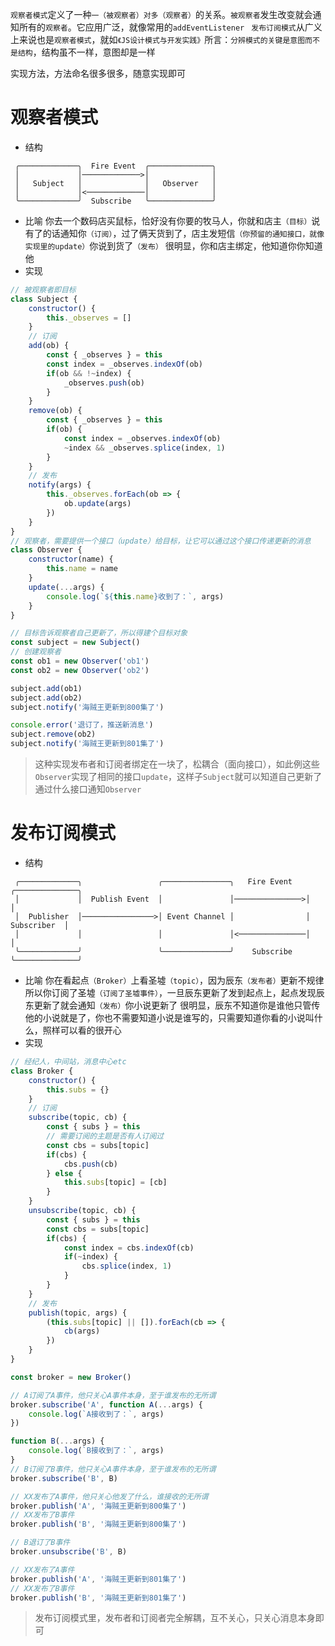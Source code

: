 `观察者模式`定义了一种`一（被观察者）对多（观察者）`的关系。`被观察者`发生改变就会通知所有的`观察者`。它应用广泛，就像常用的`addEventListener `
`发布订阅模式`从广义上来说也是`观察者模式`，就如`《JS设计模式与开发实践》`所言：`分辨模式的关键是意图而不是结构`，结构虽不一样，意图却是一样

实现方法，方法命名很多很多，随意实现即可

# 观察者模式

+ 结构
```
 ╭─────────────╮  Fire Event  ╭──────────────╮
 │             │─────────────>│              │
 │   Subject   │              │   Observer   │
 │             │<─────────────│              │
 ╰─────────────╯  Subscribe   ╰──────────────╯
```
+ 比喻
你去一个数码店买鼠标，恰好没有你要的牧马人，你就和店主`（目标）`说有了的话通知你`（订阅）`，过了俩天货到了，店主发短信`（你预留的通知接口，就像实现里的update）`你说到货了`（发布）`
很明显，你和店主绑定，他知道你你知道他
+ 实现
```javascript
// 被观察者即目标
class Subject {
    constructor() {
        this._observes = []
    }
    // 订阅
    add(ob) {
        const { _observes } = this
        const index = _observes.indexOf(ob)
        if(ob && !~index) {
            _observes.push(ob)
        }
    }
    remove(ob) {
        const { _observes } = this
        if(ob) {
            const index = _observes.indexOf(ob)
            ~index && _observes.splice(index, 1)
        }
    }
    // 发布
    notify(args) {
        this._observes.forEach(ob => {
            ob.update(args)
        })
    }
}
// 观察者，需要提供一个接口（update）给目标，让它可以通过这个接口传递更新的消息
class Observer {
    constructor(name) {
        this.name = name
    }
    update(...args) {
        console.log(`${this.name}收到了：`, args)
    }
}

// 目标告诉观察者自己更新了，所以得建个目标对象
const subject = new Subject()
// 创建观察者
const ob1 = new Observer('ob1')
const ob2 = new Observer('ob2')

subject.add(ob1)
subject.add(ob2)
subject.notify('海贼王更新到800集了')

console.error('退订了，推送新消息')
subject.remove(ob2)
subject.notify('海贼王更新到801集了')
```
> 这种实现发布者和订阅者绑定在一块了，松耦合（面向接口），如此例这些`Observer`实现了相同的接口`update`，这样子`Subject`就可以知道自己更新了通过什么接口通知`Observer`

# 发布订阅模式
+ 结构
```
 ╭─────────────╮                 ╭───────────────╮   Fire Event   ╭──────────────╮
 │             │  Publish Event  │               │───────────────>│              │
 │  Publisher  │────────────────>│ Event Channel │                │  Subscriber  │
 │             │                 │               │<───────────────│              │
 ╰─────────────╯                 ╰───────────────╯    Subscribe   ╰──────────────╯
```
+ 比喻
你在看起点`（Broker）`上看圣墟`（topic）`，因为辰东`（发布者）`更新不规律所以你订阅了圣墟`（订阅了圣墟事件）`，一旦辰东更新了发到起点上，起点发现辰东更新了就会通知`（发布）`你小说更新了
很明显，辰东不知道你是谁他只管传他的小说就是了，你也不需要知道小说是谁写的，只需要知道你看的小说叫什么，照样可以看的很开心
+ 实现
```javascript
// 经纪人，中间站，消息中心etc
class Broker {
    constructor() {
        this.subs = {}
    }
    // 订阅
    subscribe(topic, cb) {
        const { subs } = this
        // 需要订阅的主题是否有人订阅过
        const cbs = subs[topic]
        if(cbs) {
            cbs.push(cb)
        } else {
            this.subs[topic] = [cb]
        }
    }
    unsubscribe(topic, cb) {
        const { subs } = this
        const cbs = subs[topic]
        if(cbs) {
            const index = cbs.indexOf(cb)
            if(~index) {
                cbs.splice(index, 1)
            }
        }
    }
    // 发布
    publish(topic, args) {
        (this.subs[topic] || []).forEach(cb => {
            cb(args)
        })
    }
}

const broker = new Broker()

// A订阅了A事件，他只关心A事件本身，至于谁发布的无所谓
broker.subscribe('A', function A(...args) {
    console.log(`A接收到了：`, args)
})

function B(...args) {
    console.log(`B接收到了：`, args)
}
// B订阅了B事件，他只关心A事件本身，至于谁发布的无所谓
broker.subscribe('B', B)

// XX发布了A事件，他只关心他发了什么，谁接收的无所谓
broker.publish('A', '海贼王更新到800集了')
// XX发布了B事件
broker.publish('B', '海贼王更新到800集了')

// B退订了B事件
broker.unsubscribe('B', B)

// XX发布了A事件
broker.publish('A', '海贼王更新到801集了')
// XX发布了B事件
broker.publish('B', '海贼王更新到801集了')
```
> 发布订阅模式里，发布者和订阅者完全解耦，互不关心，只关心消息本身即可